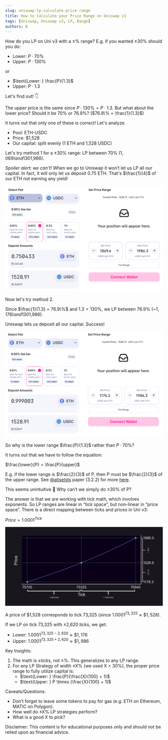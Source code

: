 ```yaml
---
slug: uniswap-lp-calculate-price-range
title: How to Calculate your Price Range on Uniswap v3
tags: [Uniswap, Uniswap v3, LP, Range]
authors: B
---
```


How do you LP on Uni v3 with a ±% range? E.g. if you wanted ±30% should you do:

- $\text{Lower: } P \cdot 70\%$
- $\text{Upper: } P \cdot 130\%$

or

- $\text{Lower: } \frac{P}{1.3}$
- $\text{Upper: } P \cdot 1.3$

Let's find out! 👇

<!--truncate-->

The upper price is the same since $P \cdot 130\% = P \cdot 1.3$. But what about the lower price? Should it be 70% or 76.9%? ($76.9\% = \frac{1}{1.3}$)

It turns out that only one of these is correct! Let's analyze.

- Pool: ETH-USDC
- Price: $1,528
- Our capital: split evenly (1 ETH and 1,528 USDC)

Let's try method 1 for a ±30% range: LP between 70% ($1,069) and 130% ($1,986).

*Spoiler alert: we can’t!* When we go to Uniswap it won’t let us LP all our capital. In fact, it will only let us deposit 0.75 ETH. That's $\frac{1}{4}$ of our ETH not earning any yield!

![img-1](./img-1.png)

Now let's try method 2.

Since $\frac{1}{1.3} = 76.9\%$ and $1.3 = 130\%$, we LP between 76.9% (~$1,176) and 130% ($1,986).

Uniswap lets us deposit all our capital. Success!

![img-2](./img-2.png)

So why is the lower range $\frac{P}{1.3}$ rather than $P \cdot 70\%$?

It turns out that we have to follow the equation:
 
$\frac{lower}{P} = \frac{P}{upper}$

E.g. if the lower range is $\frac{2}{3}$ of P, then P must be $\frac{2}{3}$ of the upper range. See [@atiselsts](https://twitter.com/atiselsts) paper (3.2.2) for more [here](https://atiselsts.github.io/pdfs/uniswap-v3-liquidity-math.pdf).

This seems unintuitive 🤔 Why can’t we simply do ±30% of P?

The answer is that we are working with tick math, which involves exponents. So LP ranges are linear in “tick space”, but non-linear in “price space”. There is a direct mapping between ticks and prices in Uni v3:

$Price = 1.0001 ^ {Tick}$

![img-3](./img-3.png)

A price of \$1,528 corresponds to tick 73,325 (since $1.0001 ^ {73,325} ≈ \$1,528$).

If we LP on tick 73,325 with ±2,620 ticks, we get:

- $\text{Lower: } 1.0001 ^ {73,325 - 2,620} ≈ \$1,176$
- $\text{Upper: } 1.0001 ^ {73,325 + 2,620} ≈ \$1,986$

Key Insights:
1. The math is ±ticks, not ±%. This generalizes to any LP range.
2. For any LP Strategy of width ±X% (we used X = 30%), the proper price range to fully utilize capital is:
    - $\text{Lower: } \frac{P}{\frac{X}{100} + 1}$
    - $\text{Upper: } P \times (\frac{X}{100} + 1)$

Caveats/Questions:
- Don’t forget to leave some tokens to pay for gas (e.g. ETH on Ethereum, MATIC on Polygon).
- How well do ±X% LP strategies perform?
- What is a good X to pick?­

Disclaimer: This content is for educational purposes only and should not be relied upon as financial advice.